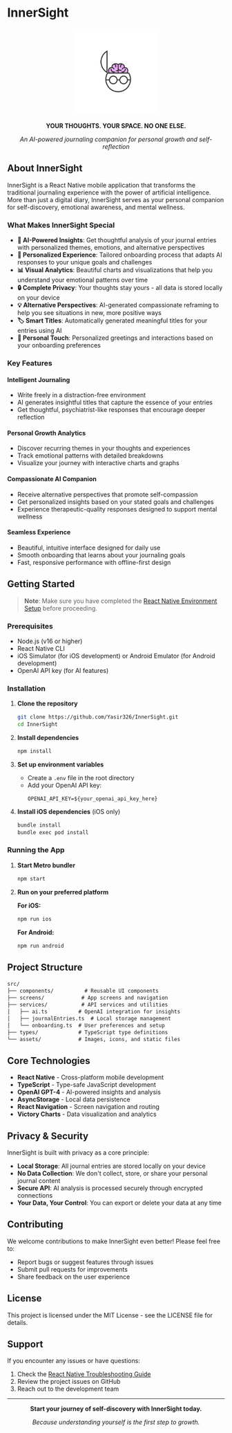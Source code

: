 # InnerSight

<div align="center">
  <img src="src/assets/png/logo-color-brain.png" alt="InnerSight Logo" width="200" height="200">
  
  **YOUR THOUGHTS. YOUR SPACE. NO ONE ELSE.**
  
  *An AI-powered journaling companion for personal growth and self-reflection*
</div>

## About InnerSight

InnerSight is a React Native mobile application that transforms the traditional journaling experience with the power of artificial intelligence. More than just a digital diary, InnerSight serves as your personal companion for self-discovery, emotional awareness, and mental wellness.

### What Makes InnerSight Special

- **🤖 AI-Powered Insights**: Get thoughtful analysis of your journal entries with personalized themes, emotions, and alternative perspectives
- **🎯 Personalized Experience**: Tailored onboarding process that adapts AI responses to your unique goals and challenges  
- **📊 Visual Analytics**: Beautiful charts and visualizations that help you understand your emotional patterns over time
- **🔒 Complete Privacy**: Your thoughts stay yours - all data is stored locally on your device
- **💡 Alternative Perspectives**: AI-generated compassionate reframing to help you see situations in new, more positive ways
- **🏷️ Smart Titles**: Automatically generated meaningful titles for your entries using AI
- **👋 Personal Touch**: Personalized greetings and interactions based on your onboarding preferences

### Key Features

#### Intelligent Journaling
- Write freely in a distraction-free environment
- AI generates insightful titles that capture the essence of your entries
- Get thoughtful, psychiatrist-like responses that encourage deeper reflection

#### Personal Growth Analytics  
- Discover recurring themes in your thoughts and experiences
- Track emotional patterns with detailed breakdowns
- Visualize your journey with interactive charts and graphs

#### Compassionate AI Companion
- Receive alternative perspectives that promote self-compassion
- Get personalized insights based on your stated goals and challenges
- Experience therapeutic-quality responses designed to support mental wellness

#### Seamless Experience
- Beautiful, intuitive interface designed for daily use
- Smooth onboarding that learns about your journaling goals
- Fast, responsive performance with offline-first design

## Getting Started

> **Note**: Make sure you have completed the [React Native Environment Setup](https://reactnative.dev/docs/set-up-your-environment) before proceeding.

### Prerequisites

- Node.js (v16 or higher)
- React Native CLI
- iOS Simulator (for iOS development) or Android Emulator (for Android development)
- OpenAI API key (for AI features)

### Installation

1. **Clone the repository**
   ```bash
   git clone https://github.com/Yasir326/InnerSight.git
   cd InnerSight
   ```

2. **Install dependencies**
   ```bash
   npm install
   ```

3. **Set up environment variables**
   - Create a `.env` file in the root directory
   - Add your OpenAI API key:
     ```
     OPENAI_API_KEY=${your_openai_api_key_here}
     ```

4. **Install iOS dependencies** (iOS only)
   ```bash
   bundle install
   bundle exec pod install
   ```

### Running the App

1. **Start Metro bundler**
   ```bash
   npm start
   ```

2. **Run on your preferred platform**
   
   **For iOS:**
   ```bash
   npm run ios
   ```
   
   **For Android:**
   ```bash
   npm run android
   ```

## Project Structure

```
src/
├── components/          # Reusable UI components
├── screens/            # App screens and navigation
├── services/           # API services and utilities
│   ├── ai.ts          # OpenAI integration for insights
│   ├── journalEntries.ts  # Local storage management
│   └── onboarding.ts  # User preferences and setup
├── types/             # TypeScript type definitions
└── assets/            # Images, icons, and static files
```

## Core Technologies

- **React Native** - Cross-platform mobile development
- **TypeScript** - Type-safe JavaScript development  
- **OpenAI GPT-4** - AI-powered insights and analysis
- **AsyncStorage** - Local data persistence
- **React Navigation** - Screen navigation and routing
- **Victory Charts** - Data visualization and analytics

## Privacy & Security

InnerSight is built with privacy as a core principle:

- **Local Storage**: All journal entries are stored locally on your device
- **No Data Collection**: We don't collect, store, or share your personal journal content
- **Secure API**: AI analysis is processed securely through encrypted connections
- **Your Data, Your Control**: You can export or delete your data at any time

## Contributing

We welcome contributions to make InnerSight even better! Please feel free to:

- Report bugs or suggest features through issues
- Submit pull requests for improvements
- Share feedback on the user experience

## License

This project is licensed under the MIT License - see the LICENSE file for details.

## Support

If you encounter any issues or have questions:

1. Check the [React Native Troubleshooting Guide](https://reactnative.dev/docs/troubleshooting)
2. Review the project issues on GitHub
3. Reach out to the development team

---

<div align="center">
  <strong>Start your journey of self-discovery with InnerSight today.</strong>
  
  *Because understanding yourself is the first step to growth.*
</div>
